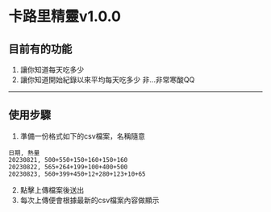 # 卡路里精靈v1.0.0
## 目前有的功能
1. 讓你知道每天吃多少
2. 讓你知道開始紀錄以來平均每天吃多少
非...非常寒酸QQ

***
## 使用步驟
1. 準備一份格式如下的csv檔案，名稱隨意
```
日期, 熱量
20230821, 500+550+150+160+150+160
20230822, 565+264+199+100+400+500
20230823, 560+399+450+12+280+123+10+65
```
2. 點擊上傳檔案後送出
3. 每次上傳便會根據最新的csv檔案內容做顯示
